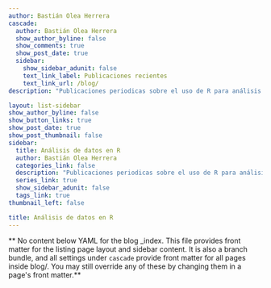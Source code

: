 ```yaml
---
author: Bastián Olea Herrera
cascade:
  author: Bastián Olea Herrera
  show_author_byline: false
  show_comments: true
  show_post_date: true
  sidebar:
    show_sidebar_adunit: false
    text_link_label: Publicaciones recientes
    text_link_url: /blog/
description: "Publicaciones periodicas sobre el uso de R para análisis de datos, incluyendo tutoriales, reseñas, tips o consejos, novedades, y más."

layout: list-sidebar
show_author_byline: false
show_button_links: true
show_post_date: true
show_post_thumbnail: false
sidebar:
  title: Análisis de datos en R
  author: Bastián Olea Herrera
  categories_link: false
  description: "Publicaciones periodicas sobre el uso de R para análisis de datos, incluyendo tutoriales, reseñas, tips o consejos, novedades, y más. En esta sección del sitio iré compartiendo posts de distinto tipo acerca de R, ya sean tutoriales completos sobre una temática, o publicaciones breves sobre algún aspecto que quise compartir."
  series_link: true
  show_sidebar_adunit: false
  tags_link: true
thumbnail_left: false

title: Análisis de datos en R
---
```


** No content below YAML for the blog _index. This file provides front matter for the listing page layout and sidebar content. It is also a branch bundle, and all settings under `cascade` provide front matter for all pages inside blog/. You may still override any of these by changing them in a page's front matter.**
